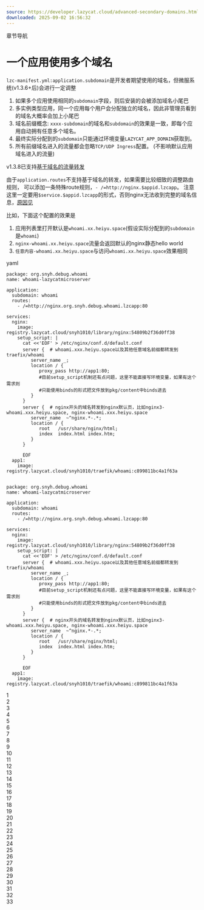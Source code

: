 ```yaml
---
source: https://developer.lazycat.cloud/advanced-secondary-domains.html
downloaded: 2025-09-02 16:56:32
---
```


章节导航

# 一个应用使用多个域名 ​

`lzc-manifest.yml:application.subdomain`是开发者期望使用的域名，但微服系统(v1.3.6+后)会进行一定调整

  1. 如果多个应用使用相同的`subdomain`字段，则后安装的会被添加域名小尾巴
  2. 多实例类型应用，同一个应用每个用户会分配独立的域名，因此非管理员看到的域名大概率会加上小尾巴
  3. 域名前缀概念: `xxxx-subdomain`的域名和`subdomain`的效果是一致，即每个应用自动拥有任意多个域名。
  4. 最终实际分配到的`subdomain`只能通过环境变量`LAZYCAT_APP_DOMAIN`获取到。
  5. 所有前缀域名进入的流量都会忽略`TCP/UDP Ingress`配置。 (不影响默认应用域名进入的流量)



v1.3.8已支持[基于域名的流量转发](<./advanced-route.html#upstreamconfig>)

由于`application.routes`不支持基于域名的转发，如果需要比较细致的调整路由规则， 可以添加一条特殊route规则，`- /=http://nginx.$appid.lzcapp`。 注意这里一定要用`$service.$appid.lzcapp`的形式，否则nginx无法收到完整的域名信息，[原因见](<./advanced-route.html#p2>)

比如，下面这个配置的效果是

  1. 应用列表里打开默认是`whoami.xx.heiyu.space`(假设实际分配到的`subdomain`是`whoami`)
  2. `nginx-whoami.xx.heiyu.space`流量会返回默认的nginx静态hello world
  3. `任意内容-whoami.xx.heiyu.space`与访问`whoami.xx.heiyu.space`效果相同



yaml
    
    
    package: org.snyh.debug.whoami
    name: whoami-lazycatmicroserver
    
    application:
      subdomain: whoami
      routes:
        - /=http://nginx.org.snyh.debug.whoami.lzcapp:80
    
    services:
      nginx:
        image: registry.lazycat.cloud/snyh1010/library/nginx:54809b2f36d0ff38
        setup_script: |
          cat <<'EOF' > /etc/nginx/conf.d/default.conf
          server {  # whoami.xxx.heiyu.space以及其他任意域名前缀都转发到traefix/whoami
             server_name _;
             location / {
                proxy_pass http://app1:80;
                #目前setup_script机制还有点问题，这里不能直接写环境变量，如果有这个需求则
                #只能使用binds的形式把文件放到pkg/content中binds进去
             }
          }
          server {  # nginx开头的域名转发到nginx默认页，比如nginx3-whoami.xxx.heiyu.space, nginx-whoami.xxx.heiyu.space
             server_name  ~^nginx.*-.*;
             location / {
                root   /usr/share/nginx/html;
                index  index.html index.htm;
             }
          }
    
          EOF
      app1:
        image: registry.lazycat.cloud/snyh1010/traefik/whoami:c899811bc4a1f63a
    
    
    package: org.snyh.debug.whoami
    name: whoami-lazycatmicroserver
    
    application:
      subdomain: whoami
      routes:
        - /=http://nginx.org.snyh.debug.whoami.lzcapp:80
    
    services:
      nginx:
        image: registry.lazycat.cloud/snyh1010/library/nginx:54809b2f36d0ff38
        setup_script: |
          cat <<'EOF' > /etc/nginx/conf.d/default.conf
          server {  # whoami.xxx.heiyu.space以及其他任意域名前缀都转发到traefix/whoami
             server_name _;
             location / {
                proxy_pass http://app1:80;
                #目前setup_script机制还有点问题，这里不能直接写环境变量，如果有这个需求则
                #只能使用binds的形式把文件放到pkg/content中binds进去
             }
          }
          server {  # nginx开头的域名转发到nginx默认页，比如nginx3-whoami.xxx.heiyu.space, nginx-whoami.xxx.heiyu.space
             server_name  ~^nginx.*-.*;
             location / {
                root   /usr/share/nginx/html;
                index  index.html index.htm;
             }
          }
    
          EOF
      app1:
        image: registry.lazycat.cloud/snyh1010/traefik/whoami:c899811bc4a1f63a

1  
2  
3  
4  
5  
6  
7  
8  
9  
10  
11  
12  
13  
14  
15  
16  
17  
18  
19  
20  
21  
22  
23  
24  
25  
26  
27  
28  
29  
30  
31  
32  
33  

